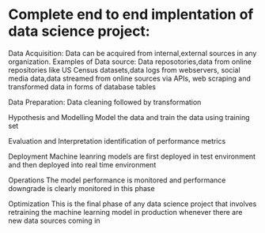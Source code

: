 # Complete end to end implentation of data science project:
Data Acquisition:
Data can be acquired from internal,external sources in any organization.
Examples of  Data source: Data reposotories,data from online repositories like US Census datasets,data logs from webservers, social media data,data streamed from online sources via APIs, web scraping and transformed data in forms of database tables

Data Preparation:
Data cleaning followed by transformation

Hypothesis and Modelling
Model the data and train the data using training set

Evaluation and Interpretation
identification of performance metrics 

Deployment
Machine leanring models are first deployed in test environment and then deployed into real time environment

Operations
 The model performance is monitored and performance downgrade is clearly monitored in this phase

Optimization
This is the final phase of any data science project that involves retraining the machine learning model in production whenever there are new data sources coming in
